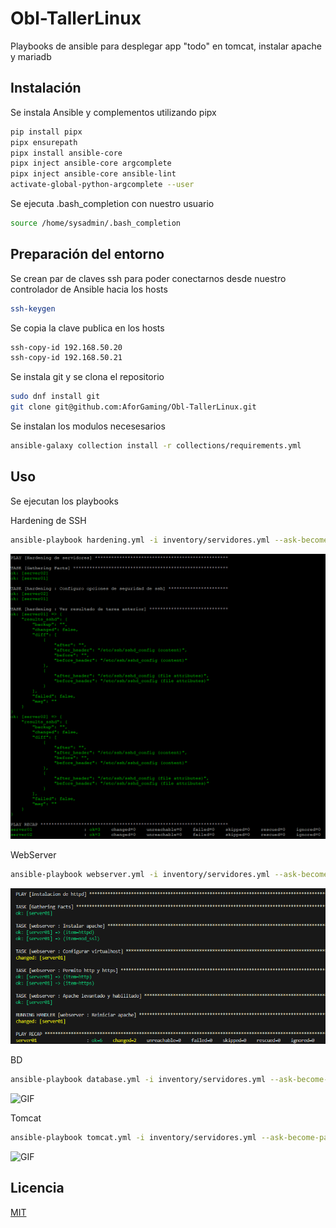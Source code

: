 # Obl-TallerLinux

Playbooks de ansible para desplegar app "todo" en tomcat, instalar apache y mariadb

## Instalación

Se instala Ansible y complementos utilizando pipx

```bash
pip install pipx
pipx ensurepath
pipx install ansible-core
pipx inject ansible-core argcomplete
pipx inject ansible-core ansible-lint
activate-global-python-argcomplete --user
```

Se ejecuta .bash_completion con nuestro usuario

```bash
source /home/sysadmin/.bash_completion
```

## Preparación del entorno

Se crean par de claves ssh para poder conectarnos desde nuestro controlador de Ansible hacia los hosts

```bash
ssh-keygen
```

Se copia la clave publica en los hosts

```bash
ssh-copy-id 192.168.50.20
ssh-copy-id 192.168.50.21
```

Se instala git y se clona el repositorio

```bash
sudo dnf install git
git clone git@github.com:AforGaming/Obl-TallerLinux.git
```

Se instalan los modulos necesesarios

```bash
ansible-galaxy collection install -r collections/requirements.yml
```

## Uso

Se ejecutan los playbooks

Hardening de SSH

```bash
ansible-playbook hardening.yml -i inventory/servidores.yml --ask-become-pass
```

![Ansible](./img/hardening_playbook.png)

WebServer

```bash
ansible-playbook webserver.yml -i inventory/servidores.yml --ask-become-pass
```

![Ansible](./img/webserver_playbook.png)

BD

```bash
ansible-playbook database.yml -i inventory/servidores.yml --ask-become-pass
```

![GIF](./img/database_playbook.gif)

Tomcat

```bash
ansible-playbook tomcat.yml -i inventory/servidores.yml --ask-become-pass
```

![GIF](./img/tomcat_playbook.gif)

## Licencia

[MIT](https://choosealicense.com/licenses/mit/)